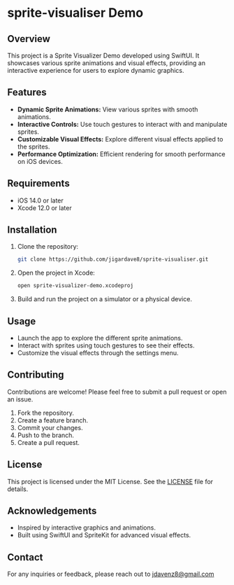 
# sprite-visualiser Demo


## Overview

This project is a Sprite Visualizer Demo developed using SwiftUI. It showcases various sprite animations and visual effects, providing an interactive experience for users to explore dynamic graphics.

## Features

- **Dynamic Sprite Animations:** View various sprites with smooth animations.
- **Interactive Controls:** Use touch gestures to interact with and manipulate sprites.
- **Customizable Visual Effects:** Explore different visual effects applied to the sprites.
- **Performance Optimization:** Efficient rendering for smooth performance on iOS devices.

## Requirements

- iOS 14.0 or later
- Xcode 12.0 or later

## Installation

1. Clone the repository:
   ```bash
   git clone https://github.com/jigardave8/sprite-visualiser.git
   ```
2. Open the project in Xcode:
   ```bash
   open sprite-visualizer-demo.xcodeproj
   ```
3. Build and run the project on a simulator or a physical device.

## Usage

- Launch the app to explore the different sprite animations.
- Interact with sprites using touch gestures to see their effects.
- Customize the visual effects through the settings menu.

## Contributing

Contributions are welcome! Please feel free to submit a pull request or open an issue.

1. Fork the repository.
2. Create a feature branch.
3. Commit your changes.
4. Push to the branch.
5. Create a pull request.

## License

This project is licensed under the MIT License. See the [LICENSE](LICENSE) file for details.

## Acknowledgements

- Inspired by interactive graphics and animations.
- Built using SwiftUI and SpriteKit for advanced visual effects.

## Contact

For any inquiries or feedback, please reach out to jdavenz8@gmail.com
```

